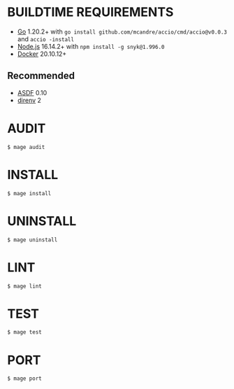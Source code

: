 # BUILDTIME REQUIREMENTS

* [Go](https://golang.org/) 1.20.2+ with `go install github.com/mcandre/accio/cmd/accio@v0.0.3` and `accio -install`
* [Node.js](https://nodejs.org/en) 16.14.2+ with `npm install -g snyk@1.996.0`
* [Docker](https://www.docker.com/) 20.10.12+

## Recommended

* [ASDF](https://asdf-vm.com/) 0.10
* [direnv](https://direnv.net/) 2

# AUDIT

```console
$ mage audit
```

# INSTALL

```console
$ mage install
```

# UNINSTALL

```console
$ mage uninstall
```

# LINT

```console
$ mage lint
```

# TEST

```console
$ mage test
```

# PORT

```console
$ mage port
```
